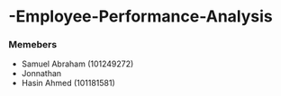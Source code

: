 # -Employee-Performance-Analysis
### Memebers
- Samuel Abraham (101249272)
- Jonnathan
- Hasin Ahmed (101181581)
